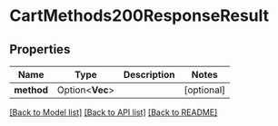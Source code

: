 # CartMethods200ResponseResult

## Properties

Name | Type | Description | Notes
------------ | ------------- | ------------- | -------------
**method** | Option<**Vec<String>**> |  | [optional]

[[Back to Model list]](../README.md#documentation-for-models) [[Back to API list]](../README.md#documentation-for-api-endpoints) [[Back to README]](../README.md)


